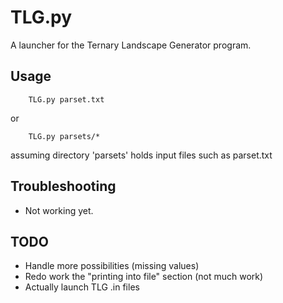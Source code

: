 TLG.py
===========

A launcher for the Ternary Landscape Generator program.

Usage
-----

```shell
	TLG.py parset.txt
```
or
```shell
	TLG.py parsets/*
```
assuming directory 'parsets' holds input files such as parset.txt


Troubleshooting
---------------

 + Not working yet.

TODO
----

 + Handle more possibilities (missing values)
 + Redo work the "printing into file" section (not much work)
 + Actually launch TLG .in files

